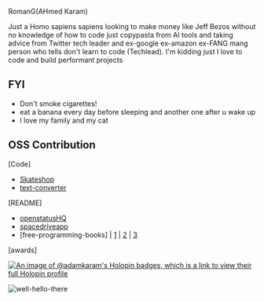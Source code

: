 
<p >
RomanG(AHmed Karam)
</p>


Just a Homo sapiens sapiens looking to make money like Jeff Bezos without no knowledge of how to code just copypasta from AI tools and taking advice from Twitter tech leader and ex-google ex-amazon ex-FANG mang person who tells don't learn to code (Techlead).  I'm kidding just I love to code and build performant projects  




## FYI

- Don't smoke cigarettes! 
- eat a banana every day before sleeping and another one after u wake up 
- I love my family  and my cat  
  
  


## OSS Contribution 

[Code]

- [Skateshop](https://github.com/sadmann7/skateshop/pull/62)
- [text-converter](https://github.com/sowidan1/Text-Converter-Google-Extension/pull/1) 


[README]

- [openstatusHQ](https://github.com/openstatusHQ/openstatus/pull/13)
- [spacedriveapp](https://github.com/spacedriveapp/spacedrive/pull/1521) 
- [free-programming-books] | [1](https://github.com/EbookFoundation/free-programming-books/pull/10555) | [2](https://github.com/EbookFoundation/free-programming-books/pull/10604) | [3](https://github.com/EbookFoundation/free-programming-books/pull/10605)


[awards]

[![An image of @adamkaram's Holopin badges, which is a link to view their full Holopin profile](https://holopin.me/adamkaram)](https://holopin.io/@adamkaram)

![well-hello-there](https://github.com/Adamkaram/Adamkaram/assets/52092726/1a7211a4-9b2b-4ae6-b6b5-6b2bf156d582)

